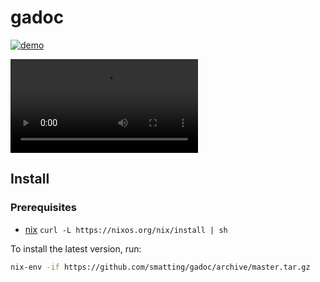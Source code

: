 # gadoc

[![demo](https://github.com/smatting/gadoc/blob/master/imgs/gadoc-demo.jpg?raw=true)](https://xahv0eel.s3.eu-central-1.amazonaws.com/gadoc-demo.webm)

<video loop>
  <source src="https://xahv0eel.s3.eu-central-1.amazonaws.com/gadoc-demo.webm" type="video/webm">
</video> 

## Install
### Prerequisites
- [nix](https://nixos.org/nix/) `curl -L https://nixos.org/nix/install | sh`

To install the latest version, run:
```sh
nix-env -if https://github.com/smatting/gadoc/archive/master.tar.gz
```
